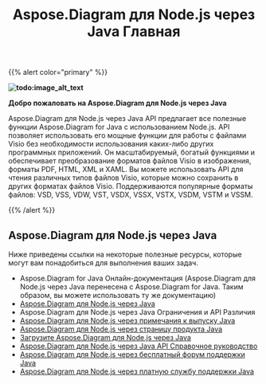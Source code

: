 ﻿---
title: Aspose.Diagram для Node.js через Java Главная
type: docs
description: "Aspose.Diagram для Node.js через Java API обеспечивает преобразование форматов файлов Visio в форматы изображений, PDF, HTML, XML и XAML. Поддерживаются популярные форматы файлов: VSD, VSS, VDW, VST, VSDX, VSSX, VSTX, VSDM, VSTM и VSSM."
weight: 40
url: /ru/nodejsjava/
---
{{% alert color="primary" %}} 

**![todo:image_alt_text](aspose-diagram-for-node-js-через-java-home_1)**

**Добро пожаловать на Aspose.Diagram для Node.js через Java**

Aspose.Diagram для Node.js через Java API предлагает все полезные функции Aspose.Diagram for Java с использованием Node.js. API позволяет использовать его мощные функции для работы с файлами Visio без необходимости использования каких-либо других программных приложений. Он масштабируемый, богатый функциями и обеспечивает преобразование форматов файлов Visio в изображения, форматы PDF, HTML, XML и XAML. Вы можете использовать API для чтения различных типов файлов Visio, которые можно сохранить в других форматах файлов Visio. Поддерживаются популярные форматы файлов: VSD, VSS, VDW, VST, VSDX, VSSX, VSTX, VSDM, VSTM и VSSM.

{{% /alert %}} 
## **Aspose.Diagram для Node.js через Java**
Ниже приведены ссылки на некоторые полезные ресурсы, которые могут вам понадобиться для выполнения ваших задач.

- Aspose.Diagram for Java Онлайн-документация (Aspose.Diagram для Node.js через Java перенесена с Aspose.Diagram for Java. Таким образом, вы можете использовать ту же документацию)
- [Aspose.Diagram для Node.js через Java](https://docs.aspose.com/display/diagramjava/Aspose.Diagram+for+Node.js+via+Java+Features)
- Aspose.Diagram для Node.js через Java Ограничения и API Различия
- [Aspose.Diagram для Node.js через примечания к выпуску Java](https://docs.aspose.com/display/diagramjava/Aspose.Diagram+for+Node.js+via+Java)
- [Aspose.Diagram для Node.js через страницу продукта Java](https://products.aspose.com/diagram/nodejs-java/)
- [Загрузите Aspose.Diagram для Node.js через Java](https://downloads.aspose.com/diagram/nodejs)
- [Aspose.Diagram для Node.js через Java API Справочное руководство](https://reference.aspose.com/diagram/nodejs)
- [Aspose.Diagram для Node.js через бесплатный форум поддержки Java](https://forum.aspose.com/c/diagram/17)
- [Aspose.Diagram для Node.js через платную службу поддержки Java](https://helpdesk.aspose.com/)
